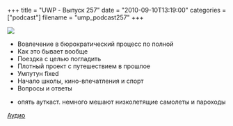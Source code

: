+++
title = "UWP - Выпуск 257"
date = "2010-09-10T13:19:00"
categories = ["podcast"]
filename = "ump_podcast257"
+++

![](https://podcast.umputun.com/images/uwp/uwp257.gif)

- Вовлечение в бюрократический процесс по полной
- Как это бывает вообще
- Поездка с целью погладить
- Плотный проект с путешествием в прошлое
- Умпутун fixed
- Начало школы, кино-впечатления и спорт
- Вопросы и ответы

* опять ауткаст. немного мешают низколетящие самолеты и пароходы

[Аудио](http://archive.rucast.net/uwp/media/ump_podcast257.mp3)
<audio src="http://archive.rucast.net/uwp/media/ump_podcast257.mp3" preload="none">
